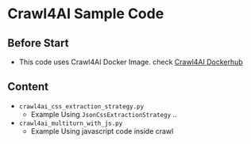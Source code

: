 # Crawl4AI Sample Code

## Before Start
- This code uses Crawl4AI Docker Image. check [Crawl4AI Dockerhub](https://hub.docker.com/r/unclecode/crawl4ai)

## Content
- `crawl4ai_css_extraction_strategy.py`
    - Example Using `JsonCssExtractionStrategy` ..
- `crawl4ai_multiturn_with_js.py`
    - Example Using javascript code inside crawl